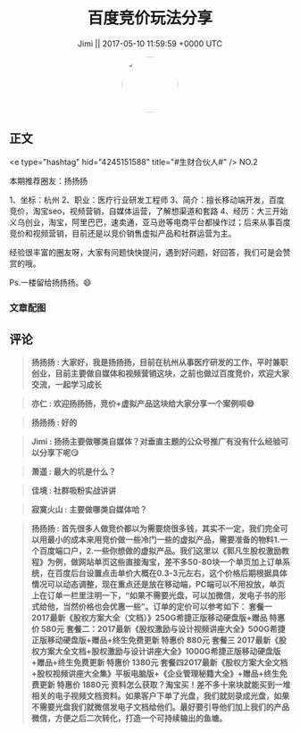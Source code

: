 <h1 align="center">百度竞价玩法分享</h1>




<p align="center">
    <a>Jimi || 2017-05-10 11:59:59 &#43;0000 UTC</a>
</p>

<div align="center">
    <img src="https://images.zsxq.com/FiWv5yIogjugrkjGNdMOpLbJJQQg?e=1590940799&amp;token=kIxbL07-8jAj8w1n4s9zv64FuZZNEATmlU_Vm6zD:3hf7dVV6u5P9ulK0iGgaBqJE7yo=" width="100" height="100" style="border:1px solid;border-radius:50%; color:#ffffff"/>
</div>




## 正文

<div>
&lt;e type=&#34;hashtag&#34; hid=&#34;4245151588&#34; title=&#34;#生财合伙人#&#34; /&gt;   NO.2

本期推荐圈友：扬扬扬

1、坐标：杭州
2、职业：医疗行业研发工程师
3、简介：擅长移动端开发，百度竞价，淘宝seo，视频营销，自媒体运营，了解想渠道和套路
4、经历：大三开始义乌创业，淘宝，阿里巴巴，速卖通，亚马逊等电商平台都操作过；后来从事百度竞价和视频营销，目前还是以竞价销售虚拟产品和社群运营为主。

经验很丰富的圈友呀，大家有问题快快提问，遇到好问题，好回答，我们可是会赞赏的哦。

Ps.一楼留给扬扬扬。😄
</div>

### 文章配图

<div class="image" align="center">

</div>


## 评论

<div align="left">
<div>

<blockquote >
<span> <strong>扬扬扬 : 大家好，我是扬扬扬，目前在杭州从事医疗研发的工作，平时兼职创业，目前主要做自媒体和视频营销这块，之前也做过百度竞价，欢迎大家交流，一起学习成长 </strong></span>
</blockquote>

<blockquote >
<span> <strong>亦仁 : 欢迎扬扬扬，竞价&#43;虚拟产品这块给大家分享一个案例呗😄 </strong></span>
</blockquote>

<blockquote >
<span> <strong>扬扬扬 : 好的 </strong></span>
</blockquote>

<blockquote >
<span> <strong>Jimi : 扬扬主要做哪类自媒体？对垂直主题的公众号推广有没有什么经验可以分享下呢😏 </strong></span>
</blockquote>

<blockquote >
<span> <strong>萧遥 : 最大的坑是什么？ </strong></span>
</blockquote>

<blockquote >
<span> <strong>佳境 : 社群吸粉实战讲讲 </strong></span>
</blockquote>

<blockquote >
<span> <strong>寂寞火山 : 主要做哪类自媒体哈？ </strong></span>
</blockquote>

<blockquote >
<span> <strong>扬扬扬 : 首先很多人做竞价都以为需要烧很多钱，其实不一定，我们完全可以用最小的成本来用竞价做一些冷门一些的虚拟产品，需要准备的物料1.一个百度端口户，2.一些你想做的虚拟产品。我们这里以《郭凡生股权激励教程》为例，做网站单页这些直接淘宝，差不多50-80块一个单页加上订单系统，在百度后台设置点击单价大概在0.3-3元左右，这个价格后期根据具体情况可以动态调整，现在重点还是放在移动端，PC端可以不用投放，单页上在订单一栏里注明一下，“如果不需要光盘，可以加微信，发电子书的形式给他，当然价格也会优惠一些”。订单的定价可以参考如下：
套餐一 2017最新《股权方案大全（文档）》250G希捷正版移动硬盘版&#43;赠品 特惠价 580元
套餐二：2017最新《股权激励与设计视频讲座大全》500G希捷正版移动硬盘版&#43;赠品&#43;终生免费更新 特惠价 880元
套餐三 2017最新《股权方案大全文档&#43;股权激励与设计讲座大全》1000G希捷正版移动硬盘版&#43;赠品&#43;终生免费更新 特惠价 1380元
套餐四2017最新《股权方案大全文档&#43;股权视频讲座大全集》平板电脑版&#43;《企业管理秘籍大全》&#43;赠品&#43;终生免费更新 特惠价 1880元
资料怎么获取？淘宝买！差不多十来块就能买到一堆相关的电子视频文档资料。如果客户下单了光盘，我们就刻录成光盘，如果不需要光盘我们就微信发电子文档给他们。最好要引导他们加上我们的产品微信，方便之后二次转化，打造一个可持续输出的鱼塘。 </strong></span>
</blockquote>

</div>
</div>